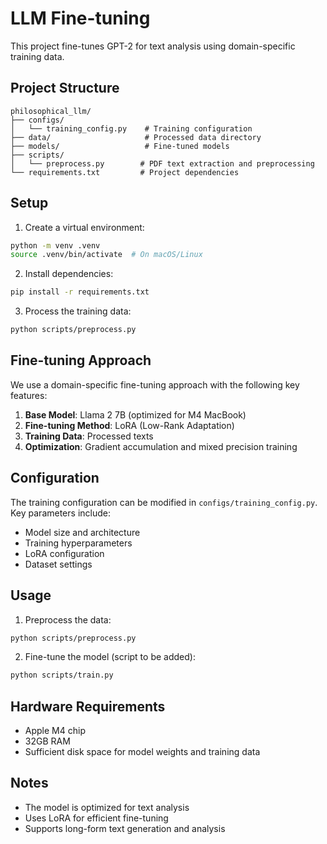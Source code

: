 # LLM Fine-tuning

This project fine-tunes GPT-2 for text analysis using domain-specific training data.

## Project Structure

```
philosophical_llm/
├── configs/
│   └── training_config.py    # Training configuration
├── data/                     # Processed data directory
├── models/                   # Fine-tuned models
├── scripts/
│   └── preprocess.py        # PDF text extraction and preprocessing
└── requirements.txt         # Project dependencies
```

## Setup

1. Create a virtual environment:
```bash
python -m venv .venv
source .venv/bin/activate  # On macOS/Linux
```

2. Install dependencies:
```bash
pip install -r requirements.txt
```

3. Process the training data:
```bash
python scripts/preprocess.py
```

## Fine-tuning Approach

We use a domain-specific fine-tuning approach with the following key features:

1. **Base Model**: Llama 2 7B (optimized for M4 MacBook)
2. **Fine-tuning Method**: LoRA (Low-Rank Adaptation)
3. **Training Data**: Processed texts
4. **Optimization**: Gradient accumulation and mixed precision training

## Configuration

The training configuration can be modified in `configs/training_config.py`. Key parameters include:

- Model size and architecture
- Training hyperparameters
- LoRA configuration
- Dataset settings

## Usage

1. Preprocess the data:
```bash
python scripts/preprocess.py
```

2. Fine-tune the model (script to be added):
```bash
python scripts/train.py
```

## Hardware Requirements

- Apple M4 chip
- 32GB RAM
- Sufficient disk space for model weights and training data

## Notes

- The model is optimized for text analysis
- Uses LoRA for efficient fine-tuning
- Supports long-form text generation and analysis 
